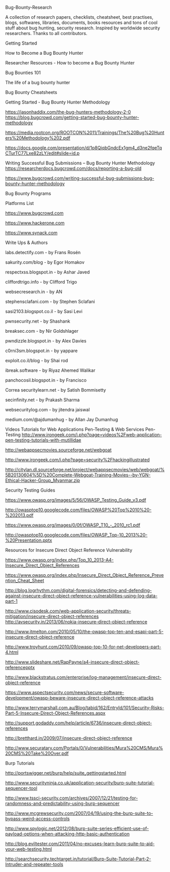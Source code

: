 Bug-Bounty-Research


A collection of research papers, checklists, cheatsheet, best practises, blogs, softwares, libraries, documents, books resources and tons of cool stuff about bug hunting, security research. Inspired by worldwide security researchers. Thanks to all contributors.  


Getting Started


How to Become a Bug Bounty Hunter


Researcher Resources - How to become a Bug Bounty Hunter


Bug Bounties 101


The life of a bug bounty hunter


Bug Bounty Cheatsheets  


Getting Started - Bug Bounty Hunter Methodology

https://jasonhaddix.com/the-bug-hunters-methodology-2-0 https://blog.bugcrowd.com/getting-started-bug-bounty-hunter-methodology


https://media.rootcon.org/ROOTCON%2011/Trainings/The%20Bug%20Hunters%20Methodology%202.pdf


https://docs.google.com/presentation/d/1p8QiqbGndcEx1gm4_d3ne2fqeTqCTurTC77Lxe82zLY/edit#slide=id.p  


Writing Successful Bug Submissions – Bug Bounty Hunter Methodology https://researcherdocs.bugcrowd.com/docs/reporting-a-bug-old


https://www.bugcrowd.com/writing-successful-bug-submissions-bug-bounty-hunter-methodology


Bug Bounty Programs


Platforms List


https://www.bugcrowd.com


https://www.hackerone.com


https://www.synack.com  


Write Ups & Authors


labs.detectify.com - by Frans Rosén


sakurity.com/blog - by Egor Homakov


respectxss.blogspot.in - by Ashar Javed


cliffordtrigo.info - by Clifford Trigo


websecresearch.in - by AN


stephensclafani.com - by Stephen Sclafani


sasi2103.blogspot.co.il - by Sasi Levi


pwnsecurity.net - by Shashank


breaksec.com - by Nir Goldshlager


pwndizzle.blogspot.in - by Alex Davies


c0rni3sm.blogspot.in - by yappare


exploit.co.il/blog - by Shai rod


ibreak.software - by Riyaz Ahemed Walikar


panchocosil.blogspot.in - by Francisco


Correa securitylearn.net - by Satish Bommisetty 

 

secinfinity.net - by Prakash Sharma


websecuritylog.com - by jitendra jaiswal


medium.com/@ajdumanhug - by Allan Jay Dumanhug


Videos Tutorials for Web Applications Pen-Testing & Web Services Pen-Testing http://www.irongeek.com/i.php?page=videos%2Fweb-application-pen-testing-tutorials-with-mutillidae


http://webappsecmovies.sourceforge.net/webgoat 

 

http://www.irongeek.com/i.php?page=security%2Fhackingillustrated


http://citylan.dl.sourceforge.net/project/webappsecmovies/web/webgoat/%5B20130604%5D%20Complete-Webgoat-Training-Movies--by-YGN-Ethical-Hacker-Group_Myanmar.zip  


Security Testing Guides

https://www.owasp.org/images/5/56/OWASP_Testing_Guide_v3.pdf


http://owasptop10.googlecode.com/files/OWASP%20Top%2010%20-%202013.pdf


https://www.owasp.org/images/0/0f/OWASP_T10_-_2010_rc1.pdf


http://owasptop10.googlecode.com/files/OWASP_Top-10_2013%20-%20Presentation.pptx


Resources for Insecure Direct Object Reference Vulnerability

https://www.owasp.org/index.php/Top_10_2013-A4-Insecure_Direct_Object_References


https://www.owasp.org/index.php/Insecure_Direct_Object_Reference_Prevention_Cheat_Sheet


http://blog.logrhythm.com/digital-forensics/detecting-and-defending-against-insecure-direct-object-reference-vulnerabilities-using-log-data-part-1

 

http://www.cisodesk.com/web-application-security/threats-mitigation/insecure-direct-object-references http://avsecurity.in/2013/06/nokia-insecure-direct-object-reference


http://www.jtmelton.com/2010/05/10/the-owasp-top-ten-and-esapi-part-5-insecure-direct-object-reference


http://www.troyhunt.com/2010/09/owasp-top-10-for-net-developers-part-4.html


http://www.slideshare.net/RapPayne/a4-insecure-direct-object-referencepptx


http://www.blackstratus.com/enterprise/log-management/insecure-direct-object-reference


https://www.aspectsecurity.com/news/secure-software-development/owasp-beware-insecure-direct-object-reference-attacks


http://www.terrymarshall.com.au/Blog/tabid/162/EntryId/101/Security-Risks-Part-5-Insecure-Direct-Object-References.aspx


http://support.godaddy.com/help/article/6736/insecure-direct-object-references


http://bretthard.in/2009/07/insecure-direct-object-reference


http://www.securatary.com/Portals/0/Vulnerabilities/Mura%20CMS/Mura%20CMS%20Take%20Over.pdf  


Burp Tutorials

http://portswigger.net/burp/help/suite_gettingstarted.html


http://www.securityninja.co.uk/application-security/burp-suite-tutorial-sequencer-tool


http://www.tssci-security.com/archives/2007/12/21/testing-for-randomness-and-predictability-using-burp-sequencer


http://www.mcgrewsecurity.com/2007/04/19/using-the-burp-suite-to-bypass-weird-access-controls


http://www.spylogic.net/2012/08/burp-suite-series-efficient-use-of-payload-options-when-attacking-http-basic-authentication


http://blog.eviltester.com/2011/04/no-excuses-learn-burp-suite-to-aid-your-web-testing.html


http://searchsecurity.techtarget.in/tutorial/Burp-Suite-Tutorial-Part-2-Intruder-and-repeater-tools


